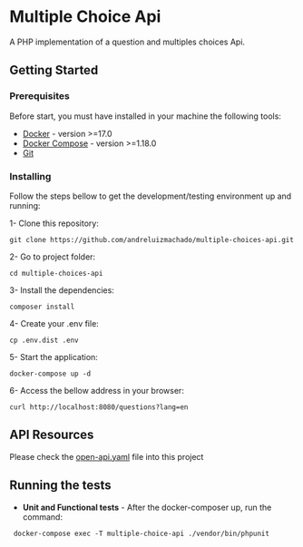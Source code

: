 # Multiple Choice Api

A PHP implementation of a question and multiples choices Api.

## Getting Started

### Prerequisites

Before start, you must have installed in your machine the following tools:

* [Docker](https://docs.docker.com/engine/installation/) - version >=17.0
* [Docker Compose](https://docs.docker.com/compose/install/) - version >=1.18.0
* [Git](https://git-scm.com/)

### Installing

Follow the steps bellow to get the development/testing environment up and running:


1- Clone this repository:

```shell
git clone https://github.com/andreluizmachado/multiple-choices-api.git
```

2- Go to project folder:
```shell
cd multiple-choices-api
```

3- Install the dependencies:
```shell
composer install
```
4- Create your .env file:
```shell
cp .env.dist .env
```

5- Start the application:
```shell
docker-compose up -d
```

6- Access the bellow address in your browser:
```shell
curl http://localhost:8080/questions?lang=en
```

## API Resources
Please check the [open-api.yaml](https://github.com/andreluizmachado/multiple-choices-api/blob/master/public/open-api.yaml) file into this project

## Running the tests

* **Unit and Functional tests** - After the docker-composer up, run the command:

```shell
 docker-compose exec -T multiple-choice-api ./vendor/bin/phpunit  
```
